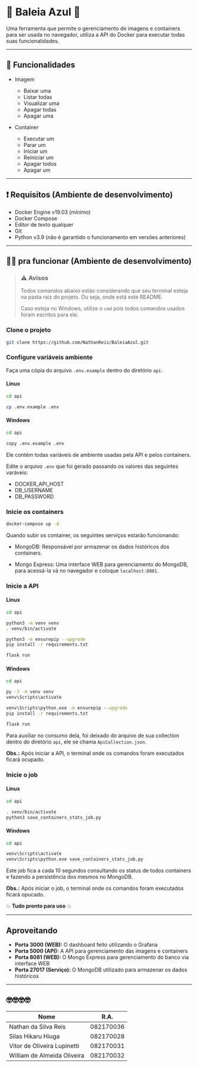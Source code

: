 # 🐋 Baleia Azul 🐳

Uma ferramenta que permite o gerenciamento de imagens e containers para ser usada no navegador, utiliza a API do Docker para executar todas suas funcionalidades.

---

## 🚀 Funcionalidades

- Imagem
  - Baixar uma
  - Listar todas
  - Visualizar uma
  - Apagar todas
  - Apagar uma

- Container
  - Executar um
  - Parar um
  - Iniciar um
  - Reiniciar um
  - Apagar todos
  - Apagar um

---

## ❗ Requisitos (Ambiente de desenvolvimento)

- Docker Engine v19.03 (mínimo)
- Docker Compose
- Editor de texto qualquer
- Git
- Python v3.9 (não é garantido o funcionamento em versões anteriores)

---

## 🐔🥚 pra funcionar (Ambiente de desenvolvimento)

> ### ⚠ Avisos
>
> Todos comandos abaixo estão considerando que seu terminal esteja na pasta raiz do projeto. Ou seja, onde está este README.
>
> Caso esteja no Windows, utilize o `cmd` pois todos comandos usados foram escritos para ele.

### Clone o projeto

```bash
git clone https://github.com/NathanReis/BaleiaAzul.git
```

### Configure variáveis ambiente

Faça uma cópia do arquivo `.env.example` dentro do diretório `api`.

#### Linux

```bash
cd api

cp .env.example .env
```

#### Windows

```bash
cd api

copy .env.example .env
```

Ele contém todas variáveis de ambiente usadas pela API e pelos containers.

Edite o arquivo `.env` que foi gerado passando os valores das seguintes varáveis:

- DOCKER_API_HOST
- DB_USERNAME
- DB_PASSWORD

### Inicie os containers

```bash
docker-compose up -d
```

Quando subir os container, os seguintes serviços estarão funcionando:

- MongoDB: Responsável por armazenar os dados históricos dos containers.

- Mongo Express: Uma interface WEB para gerenciamento do MongoDB, para acessá-la vá no navegador e coloque `localhost:8081`.

### Inicie a API

#### Linux

```bash
cd api

python3 -m venv venv
. venv/bin/activate

python3 -m ensurepip --upgrade
pip install -r requirements.txt

flask run
```

#### Windows

```cmd
cd api

py -3 -m venv venv
venv\Scripts\activate

venv\Scripts\python.exe -m ensurepip --upgrade
pip install -r requirements.txt

flask run
```

Para auxiliar no consumo dela, foi deixado do arquivo de sua collection dentro do diretório `api`, ele se chama `ApiCollection.json`.

**Obs.:** Após iniciar a API, o terminal onde os comandos foram executados ficará ocupado.

### Inicie o job

#### Linux

```bash
cd api

. venv/bin/activate
python3 save_containers_stats_job.py
```

#### Windows

```cmd
cd api

venv\Scripts\activate
venv\Scripts\python.exe save_containers_stats_job.py
```

Este job fica a cada 10 segundos consultando os status de todos containers e fazendo a persistência dos mesmos no MongoDB.

**Obs.:** Após iniciar o job, o terminal onde os comandos foram executados ficará opucado.

💥 **Tudo pronto para uso** 💥

---

## Aproveitando

- **Porta 3000 (WEB):** O dashboard feito utilizando o Grafana
- **Porta 5000 (API):** A API para gerenciamento das imagens e containers
- **Porta 8081 (WEB):** O Mongo Express para gerenciamento do banco via interface WEB
- **Porta 27017 (Serviço):** O MongoDB utilizado para armazenar os dados históricos

---

## 🤓🤓🤓🤓

| Nome                        | R.A.      |
| --------------------------- | --------- |
| Nathan da Silva Reis        | 082170036 |
| Silas Hikaru Hiuga          | 082170028 |
| Vitor de Oliveira Lupinetti | 082170031 |
| William de Almeida Oliveira | 082170032 |
